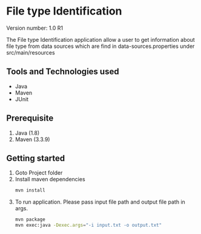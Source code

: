 File type Identification
=============
Version number: 1.0 R1

The File type Identification application allow a user to get information about file type from data sources which are find in data-sources.properties under src/main/resources 

Tools and Technologies used
---------------------------
 * Java
 * Maven 
 * JUnit
 
Prerequisite
-------------
1. Java (1.8)
2. Maven (3.3.9)

Getting started
---------------
1. Goto Project folder
2. Install maven dependencies
   ```sh
   mvn install
   ```
2. To run application. Please pass input file path and output file path in args.
   ```sh
   mvn package
   mvn exec:java -Dexec.args="-i input.txt -o output.txt"
   ```